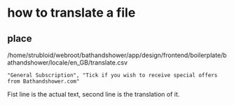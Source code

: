 # how to translate a file

## place
/home/strubloid/webroot/bathandshower/app/design/frontend/boilerplate/bathandshower/locale/en_GB/translate.csv

```
"General Subscription", "Tick if you wish to receive special offers from Bathandshower.com"
```
Fist line is the actual text, second line is the translation of it.
